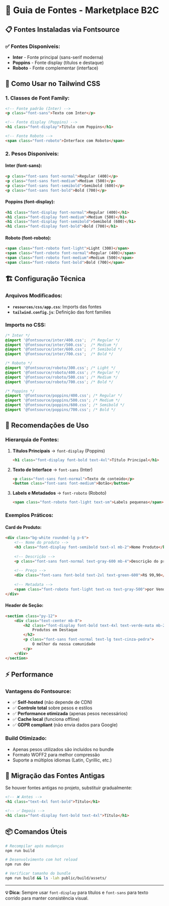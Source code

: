 # 🎨 **Guia de Fontes - Marketplace B2C**

## 📋 **Fontes Instaladas via Fontsource**

### **✅ Fontes Disponíveis:**
- **Inter** - Fonte principal (sans-serif moderna)
- **Poppins** - Fonte display (títulos e destaque)  
- **Roboto** - Fonte complementar (interface)

## 🎯 **Como Usar no Tailwind CSS**

### **1. Classes de Font Family:**
```html
<!-- Fonte padrão (Inter) -->
<p class="font-sans">Texto com Inter</p>

<!-- Fonte display (Poppins) -->
<h1 class="font-display">Título com Poppins</h1>

<!-- Fonte Roboto -->
<span class="font-roboto">Interface com Roboto</span>
```

### **2. Pesos Disponíveis:**

#### **Inter (font-sans):**
```html
<p class="font-sans font-normal">Regular (400)</p>
<p class="font-sans font-medium">Medium (500)</p>
<p class="font-sans font-semibold">Semibold (600)</p>
<p class="font-sans font-bold">Bold (700)</p>
```

#### **Poppins (font-display):**
```html
<h1 class="font-display font-normal">Regular (400)</h1>
<h1 class="font-display font-medium">Medium (500)</h1>
<h1 class="font-display font-semibold">Semibold (600)</h1>
<h1 class="font-display font-bold">Bold (700)</h1>
```

#### **Roboto (font-roboto):**
```html
<span class="font-roboto font-light">Light (300)</span>
<span class="font-roboto font-normal">Regular (400)</span>
<span class="font-roboto font-medium">Medium (500)</span>
<span class="font-roboto font-bold">Bold (700)</span>
```

## 🏗️ **Configuração Técnica**

### **Arquivos Modificados:**
- **`resources/css/app.css`**: Imports das fontes
- **`tailwind.config.js`**: Definição das font families

### **Imports no CSS:**
```css
/* Inter */
@import '@fontsource/inter/400.css';  /* Regular */
@import '@fontsource/inter/500.css';  /* Medium */
@import '@fontsource/inter/600.css';  /* Semibold */
@import '@fontsource/inter/700.css';  /* Bold */

/* Roboto */
@import '@fontsource/roboto/300.css'; /* Light */
@import '@fontsource/roboto/400.css'; /* Regular */
@import '@fontsource/roboto/500.css'; /* Medium */
@import '@fontsource/roboto/700.css'; /* Bold */

/* Poppins */
@import '@fontsource/poppins/400.css'; /* Regular */
@import '@fontsource/poppins/500.css'; /* Medium */
@import '@fontsource/poppins/600.css'; /* Semibold */
@import '@fontsource/poppins/700.css'; /* Bold */
```

## 🎨 **Recomendações de Uso**

### **Hierarquia de Fontes:**

1. **Títulos Principais** → `font-display` (Poppins)
   ```html
   <h1 class="font-display font-bold text-4xl">Título Principal</h1>
   ```

2. **Texto de Interface** → `font-sans` (Inter)
   ```html
   <p class="font-sans font-normal">Texto de conteúdo</p>
   <button class="font-sans font-medium">Botão</button>
   ```

3. **Labels e Metadados** → `font-roboto` (Roboto)
   ```html
   <span class="font-roboto font-light text-sm">Labels pequenas</span>
   ```

### **Exemplos Práticos:**

#### **Card de Produto:**
```html
<div class="bg-white rounded-lg p-6">
    <!-- Nome do produto -->
    <h3 class="font-display font-semibold text-xl mb-2">Nome Produto</h3>
    
    <!-- Descrição -->
    <p class="font-sans font-normal text-gray-600 mb-4">Descrição do produto...</p>
    
    <!-- Preço -->
    <div class="font-sans font-bold text-2xl text-green-600">R$ 99,90</div>
    
    <!-- Metadata -->
    <span class="font-roboto font-light text-xs text-gray-500">por Vendedor XYZ</span>
</div>
```

#### **Header de Seção:**
```html
<section class="py-12">
    <div class="text-center mb-8">
        <h2 class="font-display font-bold text-4xl text-verde-mata mb-2">
            Produtos em Destaque
        </h2>
        <p class="font-sans font-normal text-lg text-cinza-pedra">
            O melhor da nossa comunidade
        </p>
    </div>
</section>
```

## ⚡ **Performance**

### **Vantagens do Fontsource:**
- ✅ **Self-hosted** (não depende de CDN)
- ✅ **Controle total** sobre pesos e estilos
- ✅ **Performance otimizada** (apenas pesos necessários)
- ✅ **Cache local** (funciona offline)
- ✅ **GDPR compliant** (não envia dados para Google)

### **Build Otimizado:**
- Apenas pesos utilizados são incluídos no bundle
- Formato WOFF2 para melhor compressão
- Suporte a múltiplos idiomas (Latin, Cyrillic, etc.)

## 🔄 **Migração das Fontes Antigas**

Se houver fontes antigas no projeto, substituir gradualmente:

```html
<!-- ❌ Antes -->
<h1 class="text-4xl font-bold">Título</h1>

<!-- ✅ Depois -->
<h1 class="font-display font-bold text-4xl">Título</h1>
```

## 📦 **Comandos Úteis**

```bash
# Recompilar após mudanças
npm run build

# Desenvolvimento com hot reload
npm run dev

# Verificar tamanho do bundle
npm run build && ls -lah public/build/assets/
```

---

**💡 Dica:** Sempre usar `font-display` para títulos e `font-sans` para texto corrido para manter consistência visual.